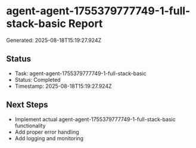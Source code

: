 # agent-agent-1755379777749-1-full-stack-basic Report

Generated: 2025-08-18T15:19:27.924Z

## Status
- Task: agent-agent-1755379777749-1-full-stack-basic
- Status: Completed
- Timestamp: 2025-08-18T15:19:27.924Z

## Next Steps
- Implement actual agent-agent-1755379777749-1-full-stack-basic functionality
- Add proper error handling
- Add logging and monitoring
